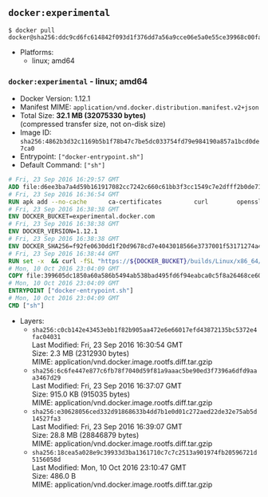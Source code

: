 ## `docker:experimental`

```console
$ docker pull docker@sha256:ddc9cd6fc614842f093d1f376dd7a56a9cce06e5a0e55ce39968c00fa41e67b6
```

-	Platforms:
	-	linux; amd64

### `docker:experimental` - linux; amd64

-	Docker Version: 1.12.1
-	Manifest MIME: `application/vnd.docker.distribution.manifest.v2+json`
-	Total Size: **32.1 MB (32075330 bytes)**  
	(compressed transfer size, not on-disk size)
-	Image ID: `sha256:4862b3d32c1169b5b1f78b47c7be5dc033754fd79e984190a857a1bcd0de7ca0`
-	Entrypoint: `["docker-entrypoint.sh"]`
-	Default Command: `["sh"]`

```dockerfile
# Fri, 23 Sep 2016 16:29:57 GMT
ADD file:d6ee3ba7a4d59b161917082cc7242c660c61bb3f3cc1549c7e2dfff2b0de7104 in / 
# Fri, 23 Sep 2016 16:36:54 GMT
RUN apk add --no-cache 		ca-certificates 		curl 		openssl
# Fri, 23 Sep 2016 16:38:38 GMT
ENV DOCKER_BUCKET=experimental.docker.com
# Fri, 23 Sep 2016 16:38:38 GMT
ENV DOCKER_VERSION=1.12.1
# Fri, 23 Sep 2016 16:38:38 GMT
ENV DOCKER_SHA256=f92fe0630dd1f20d9678cd7e4043018566e3737001f53171274a4a6ed6baaa08
# Fri, 23 Sep 2016 16:38:44 GMT
RUN set -x 	&& curl -fSL "https://${DOCKER_BUCKET}/builds/Linux/x86_64/docker-${DOCKER_VERSION}.tgz" -o docker.tgz 	&& echo "${DOCKER_SHA256} *docker.tgz" | sha256sum -c - 	&& tar -xzvf docker.tgz 	&& mv docker/* /usr/local/bin/ 	&& rmdir docker 	&& rm docker.tgz 	&& docker -v
# Mon, 10 Oct 2016 23:04:09 GMT
COPY file:399605dc1850a60a586b5494ab538bad495fd6f94eabca0c5f8a26468ce6030f in /usr/local/bin/ 
# Mon, 10 Oct 2016 23:04:09 GMT
ENTRYPOINT ["docker-entrypoint.sh"]
# Mon, 10 Oct 2016 23:04:09 GMT
CMD ["sh"]
```

-	Layers:
	-	`sha256:c0cb142e43453ebb1f82b905aa472e6e66017efd43872135bc5372e4fac04031`  
		Last Modified: Fri, 23 Sep 2016 16:30:54 GMT  
		Size: 2.3 MB (2312930 bytes)  
		MIME: application/vnd.docker.image.rootfs.diff.tar.gzip
	-	`sha256:6c6fe447e877c6fb78f7040d59f81a9aaac5be90ed3f7396a6dfd9aaa3467d29`  
		Last Modified: Fri, 23 Sep 2016 16:37:07 GMT  
		Size: 915.0 KB (915035 bytes)  
		MIME: application/vnd.docker.image.rootfs.diff.tar.gzip
	-	`sha256:e30628056ced332d91868633b4dd7b1e0d01c272aed22de32e75ab5d14527fa3`  
		Last Modified: Fri, 23 Sep 2016 16:39:07 GMT  
		Size: 28.8 MB (28846879 bytes)  
		MIME: application/vnd.docker.image.rootfs.diff.tar.gzip
	-	`sha256:18cea5a028e9c39933d3ba1361710c7c7c2513a901974fb20596721d5156058d`  
		Last Modified: Mon, 10 Oct 2016 23:10:47 GMT  
		Size: 486.0 B  
		MIME: application/vnd.docker.image.rootfs.diff.tar.gzip
